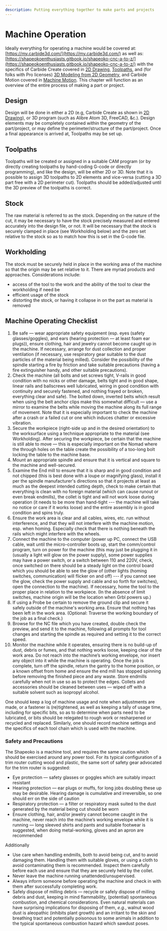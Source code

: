 ```yaml
---
description: Putting everything together to make parts and projects
---
```


# Machine Operation

Ideally everything for operating a machine would be covered at: [https://my.carbide3d.com/](https://my.carbide3d.com/) as well as: [https://shapeokoenthusiasts.gitbook.io/shapeoko-cnc-a-to-z/](https://shapeokoenthusiasts.gitbook.io/shapeoko-cnc-a-to-z/) with the specifics of Carbide Create covered in [2D Drawing](2d-drawing.md), [Toolpaths](toolpaths.md), and (for folks with Pro licenses) [3D Modeling from 2D Geometry](3d-modeling-from-2d-geometry.md), and Carbide Motion covered in [Machine Motion](machine-motion.md). This chapter will function as an overview of the entire process of making a part or project.

## Design

Design will be done in either a 2D (e.g, Carbide Create as shown in [2D Drawing](2d-drawing.md)), or 3D program (such as Alibre Atom 3D, FreeCAD, \&c.). Design elements may be completely contained within the geometry of the part/project, or may define the perimeter/structure of the part/project. Once a final appearance is arrived at, Toolpaths may be set up.

## Toolpaths

Toolpaths will be created or assigned in a suitable CAM program (or by directly creating toolpaths by hand-coding G-code or directly programming), and like the design, will be either 2D or 3D. Note that it is possible to assign 3D toolpaths to 2D elements and vice-versa (cutting a 3D part free with a 2D perimeter cut). Toolpaths should be added/adjusted until the 3D preview of the toolpaths is correct.

## Stock

The raw material is referred to as the stock. Depending on the nature of the cut, it may be necessary to have the stock precisely measured and entered accurately into the design file, or not. It will be necessary that the stock is securely clamped in place (see Workholding below) and the zero set relative to the stock so as to match how this is set in the G-code file.

## Workholding

The stock must be securely held in place in the working area of the machine so that the origin may be set relative to it. There are myriad products and approaches. Considerations include:

* access of the tool to the work and the ability of the tool to clear the workholding if need be
* efficient usage of the stock
* distorting the stock, or having it collapse in on the part as material is removed

## Machine Operating Checklist

1. Be safe — wear appropriate safety equipment (esp. eyes (safety glasses/goggles), and ears (hearing protection — at least foam ear plugs)), ensure clothing, hair and jewelry cannot become caught up in the machine. If necessary, arrange for dust collection and proper ventilation (if necessary, use respiratory gear suitable to the dust particles of the material being milled). Consider the possibility of the spindle starting a fire by friction and take suitable precautions (having a fire extinguisher handy, and other suitable precautions).
2. Check the machine (all bolts and set screws tight, V-rails in good condition with no nicks or other damage, belts tight and in good shape, linear rails and ballscrews well lubricated, wiring in good condition with continuity and securely fastened, and nothing frayed or broken, everything clear and safe). The bolted down, inverted belts which result when using the belt anchor clips make this somewhat difficult — use a mirror to examine the belts while moving the machine along its full range of movement. Note that it is especially important to check the machine after a crash or a failed cut or one which induces chatter or excessive vibration.
3. Secure the workpiece (right-side up and in the desired orientation) to the worksurface using a technique appropriate to the material (see Workholding). After securing the workpiece, be certain that the machine is still able to move — this is especially important on the Nomad where the through holes on the table create the possibility of a too-long bolt locking the table to the machine base.
4. Mount an appropriate spindle and ensure that it is vertical and square to the machine and well-secured.
5. Examine the End mill to ensure that it is sharp and in good condition and not chipped (this is best done with a loupe or magnifying glass), install it per the spindle manufacturer's directions so that it projects at least as much as the deepest intended cutting depth, check to make certain that everything is clean with no foreign material (which can cause runout or even break endmills), the collet is tight and will not work loose during operation (it needs to be more than hand-tight --- the machine will take no notice or care if it works loose) and the entire assembly is in good condition and spins truly.&#x20;
6. Ensure the work area is clear and all cables, wires, etc. run without interference, and that they will not interfere with the machine motion, esp. when homing. Especially check that there is nothing beneath the rails which might interfere with the wheels.
7. Connect the machine to the computer (power up PC, connect the USB cable, wait until the micro-controller boots up, start the comm/control program, turn on power for the machine (this may just be plugging it in (usually a light will glow on the power supply), some power supplies may have a power switch, or a switch between 110 and 220V, check, once switched on there should be a steady light on the control board which you should be able to see the glow of (other lights (homing switches, communication) will flicker on and off) --- if you cannot see the glow, check the power supply and cable and so forth for switches), open the connection to the machine). If necessary, home the tool to the proper place in relation to the workpiece. (In the absence of limit switches, machine origin will be the location when Grbl powers up.)
8. If using a Probe be certain to remove the ground clip and secure it safely outside of the machine's working area. Ensure that nothing has been left in the work area. (Optional: Traverse the working boundary of the job as a final check.)
9. Browse for the NC file which you have created, double check the preview, and send it to the machine, following all prompts for tool changes and starting the spindle as required and setting it to the correct speed.
10. Monitor the machine while it operates, ensuring there is no build-up of dust, debris or fumes, and that nothing works loose, keeping clear of the work area. Do not reach into the machine’s working envelope, nor insert any object into it while the machine is operating. Once the job is complete, turn off the spindle, return the gantry to the home position, or a known offset from home and ensure the end mill has stopped spinning before removing the finished piece and any waste. Store endmills carefully when not in use so as to protect the edges. Collets and accessories should be cleaned between uses — wiped off with a suitable solvent such as isopropyl alcohol.

One should keep a log of machine usage and note when adjustments are made, or a fastener is (re)tightened, as well as keeping a tally of usage time, including for specific bits, so as to determine when parts need to be lubricated, or bits should be relegated to rough work or resharpened or recycled and replaced. Similarly, one should record machine settings and the specifics of each tool chain which is used with the machine.

### Safety and Precautions

The Shapeoko is a machine tool, and requires the same caution which should be exercised around any power tool. For its typical configuration of a trim router cutting wood and plastic, the same sort of safety gear advocated for the trim router is suggested:

* Eye protection — safety glasses or goggles which are suitably impact resistant
* Hearing protection — ear plugs or muffs, for long jobs doubling these up may be desirable. Hearing damage is cumulative and irreversible, so one should err on the side of caution
* Respiratory protection — a filter or respiratory mask suited to the dust generated by the material being cut should be worn
* Ensure clothing, hair, and/or jewelry cannot become caught in the machine, never reach into the machine’s working envelope while it is running — long sleeved shirts and pants and suitable footwear is suggested, when doing metal-working, gloves and an apron are recommended

Additionally

* Use care when handling endmills, both to avoid being cut, and to avoid damaging them. Handling them with suitable gloves, or using a cloth to avoid contaminating them is recommended. Inspect them carefully before each use and ensure that they are securely held by the collet.
* Never leave the machine running unattended/unsupervised.
* Always inform someone before operating the machine and check in with them after successfully completing work.
* Safely dispose of milling debris — recycle or safely dispose of milling debris and dust, keeping in mind flammability, (potential) spontaneous combustion, and chemical considerations. Even natural materials can have surprising implications for disposing of them, _e.g._, walnut wood dust is aleopathic (inhibits plant growth) and an irritant to the skin and breathing tract and potentially poisonous to some animals in addition to the typical spontaneous combustion hazard which sawdust poses.

